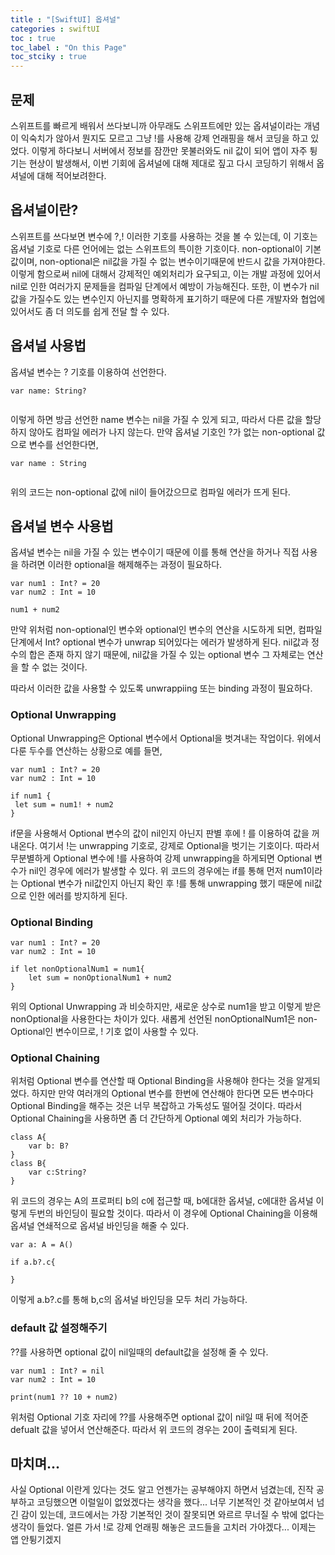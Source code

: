 ```yaml
---
title : "[SwiftUI] 옵셔널"
categories : swiftUI
toc : true
toc_label : "On this Page"
toc_stciky : true
---
```

## 문제
 스위프트를 빠르게 배워서 쓰다보니까 아무래도 스위프트에만 있는 옵셔널이라는 개념이 익숙치가 않아서
뭔지도 모르고 그냥 !를 사용해 강제 언래핑을 해서 코딩을 하고 있었다. 이렇게 하다보니 서버에서 정보를 잠깐만 못불러와도 nil 값이 되어 
앱이 자주 튕기는 현상이 발생해서, 이번 기회에 옵셔널에 대해 제대로 짚고 다시 코딩하기 위해서 옵셔널에 대해 적어보려한다.

## 옵셔널이란?
 스위프트를 쓰다보면 변수에 ?,! 이러한 기호를 사용하는 것을 볼 수 있는데, 이 기호는 옵셔널 기호로 다른 언어에는 없는 스위프트의 특이한
기호이다. non-optional이 기본값이며, non-optional은 nil값을 가질 수 없는 변수이기때문에 반드시 값을 가져야한다. 이렇게 함으로써 nil에 대해서
강제적인 예외처리가 요구되고, 이는 개발 과정에 있어서 nil로 인한 여러가지 문제들을 컴파일 단계에서 예방이 가능해진다. 또한, 이 변수가 nil값을 가질수도 
있는 변수인지 아닌지를 명확하게 표기하기 때문에 다른 개발자와 협업에 있어서도 좀 더 의도를 쉽게 전달 할 수 있다.

## 옵셔널 사용법
 옵셔널 변수는 ? 기호를 이용하여 선언한다.
 
```
var name: String?
 
```
이렇게 하면 방금 선언한 name 변수는 nil을 가질 수 있게 되고, 따라서 다른 값을 할당하지 않아도 컴파일 에러가 나지 않는다. 만약 옵셔널 기호인 ?가 없는
non-optional 값으로 변수를 선언한다면,
 
```
var name : String
 
```
 위의 코드는 non-optional 값에 nil이 들어갔으므로 컴파일 에러가 뜨게 된다.
 
 
 ## 옵셔널 변수 사용법
  옵셔널 변수는 nil을 가질 수 있는 변수이기 때문에 이를 통해 연산을 하거나 직접 사용을 하려면 이러한 optional을 해제해주는 과정이 필요하다.
```
var num1 : Int? = 20
var num2 : Int = 10

num1 + num2

```
만약 위처럼 non-optional인 변수와 optional인 변수의 연산을 시도하게 되면, 컴파일 단계에서 Int? optional 변수가 unwrap 되어있다는 에러가
발생하게 된다. nil값과 정수의 합은 존재 하지 않기 때문에, nil값을 가질 수 있는 optional 변수 그 자체로는 연산을 할 수 없는 것이다.

따라서 이러한 값을 사용할 수 있도록 unwrappiing 또는 binding 과정이 필요하다.

### Optional Unwrapping 
 Optional Unwrapping은 Optional 변수에서 Optional을 벗겨내는 작업이다. 위에서 다룬 두수를 연산하는 상황으로 예를 들면,
 ```
 var num1 : Int? = 20
 var num2 : Int = 10
 
 if num1 {
  let sum = num1! + num2
}
```

if문을 사용해서 Optional 변수의 값이 nil인지 아닌지 판별 후에 ! 를 이용하여 값을 꺼내온다.
여기서 !는 unwrapping 기호로, 강제로 Optional을 벗기는 기호이다. 따라서 무분별하게 Optional 변수에 !를 사용하여 강제 unwrapping을 하게되면 
Optional 변수가 nil인 경우에 에러가 발생할 수 있다. 위 코드의 경우에는 if를 통해 먼저 num1이라는 Optional 변수가 nil값인지 아닌지 확인 후 !를 통해 
unwrapping 했기 때문에 nil값으로 인한 에러를 방지하게 된다.

### Optional Binding
```
var num1 : Int? = 20
var num2 : Int = 10

if let nonOptionalNum1 = num1{
    let sum = nonOptionalNum1 + num2
}
 ```
 위의 Optional Unwrapping 과 비슷하지만, 새로운 상수로 num1을 받고 이렇게 받은 nonOptional을 사용한다는 차이가 있다.
 새롭게 선언된 nonOptionalNum1은 non-Optional인 변수이므로, ! 기호 없이 사용할 수 있다.
 
 ### Optional Chaining
 위처럼 Optional 변수를 연산할 때 Optional Binding을 사용해야 한다는 것을 알게되었다. 하지만 만약 여러개의 Optional 변수를 한번에 연산해야 한다면 
모든 변수마다 Optional Binding을 해주는 것은 너무 복잡하고 가독성도 떨어질 것이다. 따라서 Optional Chaining을 사용하면 좀 더 간단하게 Optional 예외 
처리가 가능하다.

```
class A{
    var b: B?
}
class B{
    var c:String?
}
```
위 코드의 경우는 A의 프로퍼티 b의 c에 접근할 때, b에대한 옵셔널, c에대한 옵셔널 이렇게 두번의 바인딩이 필요할 것이다.
따라서 이 경우에 Optional Chaining을 이용해 옵셔널 연쇄적으로 옵셔널 바인딩을 해줄 수 있다.

```
var a: A = A()

if a.b?.c{

}
```
이렇게 a.b?.c를 통해 b,c의 옵셔널 바인딩을 모두 처리 가능하다.

### default 값 설정해주기
 ??를 사용하면 optional 값이 nil일때의 default값을 설정해 줄 수 있다.
 ```
 var num1 : Int? = nil
 var num2 : Int = 10
 
 print(num1 ?? 10 + num2)
 ```
 위처럼 Optional 기호 자리에 ??를 사용해주면 optional 값이 nil일 때 뒤에 적어준 defualt 값을 넣어서 연산해준다.
 따라서 위 코드의 경우는 20이 출력되게 된다.
 
 ## 마치며...
  사실 Optional 이란게 있다는 것도 알고 언젠가는 공부해야지 하면서 넘겼는데, 진작 공부하고 코딩했으면 이럴일이 없었겠다는 생각을 했다...
너무 기본적인 것 같아보여서 넘긴 감이 있는데, 코드에서는 가장 기본적인 것이 잘못되면 와르르 무너질 수 밖에 없다는 생각이 들었다. 
얼른 가서 !로 강제 언래핑 해놓은 코드들을 고치러 가야겠다... 이제는 앱 안튕기겠지
